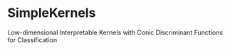 # SimpleKernels
Low-dimensional Interpretable Kernels with Conic Discriminant Functions for Classification
